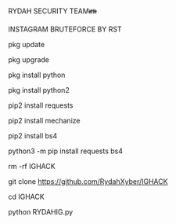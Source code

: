 RYDAH SECURITY TEAM👪

INSTAGRAM BRUTEFORCE BY RST

pkg update

pkg upgrade

pkg install python

pkg install python2

pip2 install requests 

pip2 install mechanize

pip2 install bs4

python3 -m pip install requests bs4

rm -rf IGHACK

git clone https://github.com/RydahXyber/IGHACK

cd IGHACK

python RYDAHIG.py
